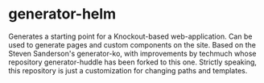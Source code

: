 # generator-helm

Generates a starting point for a Knockout-based web-application. Can be used to generate pages and custom components on the site. Based on the Steven Sanderson's generator-ko, with improvements by techmuch whose repository generator-huddle has been forked to this one. Strictly speaking, this repository is just a customization for changing paths and templates.
